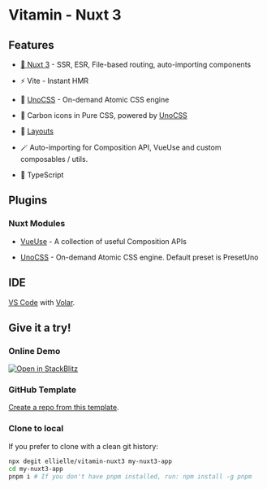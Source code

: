# Vitamin - Nuxt 3

## Features

- [💚 Nuxt 3](https://nuxt.com/) - SSR, ESR, File-based routing, auto-importing components

- ⚡️ Vite - Instant HMR

- 🎨 [UnoCSS](https://github.com/antfu/unocss) - On-demand Atomic CSS engine

- 🔆 Carbon icons in Pure CSS, powered by [UnoCSS](https://github.com/antfu/unocss)

- 📑 [Layouts](https://nuxt.com/docs/guide/directory-structure/layouts)

- 🪄 Auto-importing for Composition API, VueUse and custom composables / utils.

- 🔐 TypeScript

## Plugins

### Nuxt Modules

- [VueUse](https://github.com/vueuse/vueuse) - A collection of useful Composition APIs

- [UnoCSS](https://github.com/antfu/unocss) - On-demand Atomic CSS engine. Default preset is PresetUno

## IDE

[VS Code](https://code.visualstudio.com/) with [Volar](https://github.com/johnsoncodehk/volar).

## Give it a try!

### Online Demo

<a href="https://stackblitz.com/github/ellielle/vitamin-nuxt3">
<img alt="Open in StackBlitz" src="https://developer.stackblitz.com/img/open_in_stackblitz.svg" />
</a>

### GitHub Template

[Create a repo from this template](https://github.com/ellielle/vitamin-nuxt3/generate).

### Clone to local

If you prefer to clone with a clean git history:

```bash
npx degit ellielle/vitamin-nuxt3 my-nuxt3-app
cd my-nuxt3-app
pnpm i # If you don't have pnpm installed, run: npm install -g pnpm
```